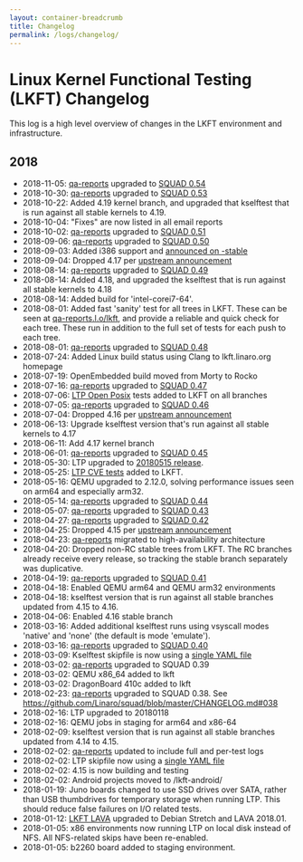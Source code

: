 ```yaml
---
layout: container-breadcrumb
title: Changelog
permalink: /logs/changelog/
---
```


# Linux Kernel Functional Testing (LKFT) Changelog

This log is a high level overview of changes in the LKFT environment and
infrastructure.

## 2018
- 2018-11-05: [qa-reports](https://qa-reports.linaro.org/) upgraded to [SQUAD
  0.54](https://github.com/Linaro/squad/blob/master/CHANGELOG.md)
- 2018-10-30: [qa-reports](https://qa-reports.linaro.org/) upgraded to [SQUAD
  0.53](https://github.com/Linaro/squad/blob/master/CHANGELOG.md)
- 2018-10-22: Added 4.19 kernel branch, and upgraded that kselftest that is run
  against all stable kernels to 4.19.
- 2018-10-04: "Fixes" are now listed in all email reports
- 2018-10-02: [qa-reports](https://qa-reports.linaro.org/) upgraded to [SQUAD
  0.51](https://github.com/Linaro/squad/blob/master/CHANGELOG.md)
- 2018-09-06: [qa-reports](https://qa-reports.linaro.org/) upgraded to [SQUAD
  0.50](https://github.com/Linaro/squad/blob/master/CHANGELOG.md)
- 2018-09-03: Added i386 support and [announced on
  -stable](https://lists.linaro.org/pipermail/linux-stable-mirror/2018-September/058310.html)
- 2018-09-04: Dropped 4.17 per [upstream
  announcement](https://lwn.net/Articles/763430/)
- 2018-08-14: [qa-reports](https://qa-reports.linaro.org/) upgraded to [SQUAD
  0.49](https://github.com/Linaro/squad/blob/master/CHANGELOG.md)
- 2018-08-14: Added 4.18, and upgraded the kselftest that is run against all
  stable kernels to 4.18
- 2018-08-14: Added build for 'intel-corei7-64'.
- 2018-08-01: Added fast 'sanity' test for all trees in LKFT. These can be seen
  at [qa-reports.l.o/lkft](https://qa-reports.linaro.org/lkft/), and provide a
  reliable and quick check for each tree. These run in addition to the full set
  of tests for each push to each tree.
- 2018-08-01: [qa-reports](https://qa-reports.linaro.org/) upgraded to [SQUAD
  0.48](https://github.com/Linaro/squad/blob/master/CHANGELOG.md)
- 2018-07-24: Added Linux build status using Clang to lkft.linaro.org homepage
- 2018-07-19: OpenEmbedded build moved from Morty to Rocko
- 2018-07-16: [qa-reports](https://qa-reports.linaro.org/) upgraded to [SQUAD
  0.47](https://github.com/Linaro/squad/blob/master/CHANGELOG.md)
- 2018-07-06: [LTP Open
  Posix](https://github.com/linux-test-project/ltp/tree/master/testcases/open_posix_testsuite)
  tests added to LKFT on all branches
- 2018-07-05: [qa-reports](https://qa-reports.linaro.org/) upgraded to [SQUAD
  0.46](https://github.com/Linaro/squad/blob/master/CHANGELOG.md)
- 2018-07-04: Dropped 4.16 per [upstream
  announcement](https://lwn.net/Articles/758269/)
- 2018-06-13: Upgrade kselftest version that's run against all stable kernels
  to 4.17
- 2018-06-11: Add 4.17 kernel branch
- 2018-06-01: [qa-reports](https://qa-reports.linaro.org/) upgraded to [SQUAD
  0.45](https://github.com/Linaro/squad/blob/master/CHANGELOG.md)
- 2018-05-30: LTP upgraded to [20180515
  release](https://github.com/linux-test-project/ltp/releases).
- 2018-05-25: [LTP CVE
  tests](https://github.com/linux-test-project/ltp/blob/master/runtest/cve)
  added to LKFT.
- 2018-05-16: QEMU upgraded to 2.12.0, solving performance issues seen on arm64
  and especially arm32.
- 2018-05-14: [qa-reports](https://qa-reports.linaro.org/) upgraded to [SQUAD
  0.44](https://github.com/Linaro/squad/blob/master/CHANGELOG.md)
- 2018-05-07: [qa-reports](https://qa-reports.linaro.org/) upgraded to [SQUAD
  0.43](https://github.com/Linaro/squad/blob/master/CHANGELOG.md)
- 2018-04-27: [qa-reports](https://qa-reports.linaro.org/) upgraded to [SQUAD
  0.42](https://github.com/Linaro/squad/blob/master/CHANGELOG.md)
- 2018-04-25: Dropped 4.15 per [upstream
  announcement](https://lwn.net/Articles/752061/)
- 2018-04-23: [qa-reports](https://qa-reports.linaro.org/) migrated to
  high-availability architecture
- 2018-04-20: Dropped non-RC stable trees from LKFT. The RC branches already
  receive every release, so tracking the stable branch separately was
  duplicative.
- 2018-04-19: [qa-reports](https://qa-reports.linaro.org/) upgraded to [SQUAD
  0.41](https://github.com/Linaro/squad/blob/master/CHANGELOG.md)
- 2018-04-18: Enabled QEMU arm64 and QEMU arm32 environments
- 2018-04-18: kselftest version that is run against all stable branches updated
  from 4.15 to 4.16.
- 2018-04-06: Enabled 4.16 stable branch
- 2018-03-16: Added additional kselftest runs using vsyscall modes 'native' and
  'none' (the default is mode 'emulate').
- 2018-03-16: [qa-reports](https://qa-reports.linaro.org/) upgraded to [SQUAD
  0.40](https://github.com/Linaro/squad/blob/master/CHANGELOG.md)
- 2018-03-09: Kselftest skipfile is now using a [single YAML
  file](https://git.linaro.org/qa/test-definitions.git/tree/automated/linux/kselftest/skipfile-lkft.yaml)
- 2018-03-02: [qa-reports](https://qa-reports.linaro.org/) upgraded to SQUAD
  0.39
- 2018-03-02: QEMU x86_64 added to lkft
- 2018-03-02: DragonBoard 410c added to lkft
- 2018-02-23: [qa-reports](https://qa-reports.linaro.org/) upgraded to SQUAD
  0.38. See https://github.com/Linaro/squad/blob/master/CHANGELOG.md#038
- 2018-02-16: LTP upgraded to 20180118
- 2018-02-16: QEMU jobs in staging for arm64 and x86-64
- 2018-02-09: kselftest version that is run against all stable branches updated
  from 4.14 to 4.15.
- 2018-02-02: [qa-reports](https://qa-reports.linaro.org/) updated to include
  full and per-test logs
- 2018-02-02: LTP skipfile now using a [single YAML
  file](https://git.linaro.org/qa/test-definitions.git/tree/automated/linux/ltp/skipfile-lkft.yaml)
- 2018-02-02: 4.15 is now building and testing
- 2018-02-02: Android projects moved to /lkft-android/
- 2018-01-19: Juno boards changed to use SSD drives over SATA, rather than USB
  thumbdrives for temporary storage when running LTP. This should reduce false
  failures on I/O related tests.
- 2018-01-12: [LKFT LAVA](https://lkft.validation.linaro.org/) upgraded to
  Debian Stretch and LAVA 2018.01.
- 2018-01-05: x86 environments now running LTP on local disk instead of NFS.
  All NFS-related skips have been re-enabled.
- 2018-01-05: b2260 board added to staging environment.

